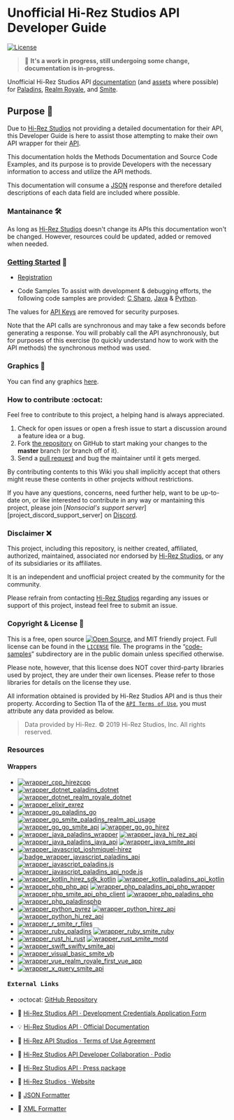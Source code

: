 
# Unofficial Hi-Rez Studios API Developer Guide

[![License][project_bagde_license]][project_license]

> :construction: **It's a work in progress, still undergoing some change, documentation is in-progress.**

Unofficial Hi-Rez Studios API [documentation](#getting-started-beginner) (and [assets](#graphics-art) where possible) for [Paladins][paladins], [Realm Royale][realm_royale], and [Smite][smite].

## Purpose :gem:

Due to [Hi-Rez Studios][hi_rez_studios] not providing a detailed documentation for their API, this Developer Guide is here to assist those attempting to make their own API wrapper for their [API][hi_rez_studios_api_developer_guide].

This documentation holds the Methods Documentation and Source Code Examples, and its purpose is to provide Developers with the necessary information to access and utilize the API methods.

This documentation will consume a [JSON][json_website] response and therefore detailed descriptions of each data field are included where possible.

### Mantainance 🛠
As long as [Hi-Rez Studios][hi_rez_studios] doesn't change its APIs this documentation won't be changed. However, resources could be updated, added or removed when needed.

### [Getting Started][project_api_reference] :beginner:

- [Registration][project_api_registration]

- Code Samples
To assist with development & debugging efforts, the following code samples are provided: [C Sharp][project_code_samples_csharp], [Java][project_code_samples_java] & [Python][project_code_samples_python].

The values for [API Keys][project_api_key] are removed for security purposes.  

Note that the API calls are synchronous and may take a few seconds before generating a response. You will probably call the API asynchronously, but for purposes of this exercise (to quickly understand how to work with the API methods) the synchronous method was used.

### Graphics :art:

You can find any graphics [here][project_assets].
<!-- You can find any graphics that we’ve published for use [here][project_assets].-->

### How to contribute :octocat:

Feel free to contribute to this project, a helping hand is always appreciated.

 1. Check for open issues or open a fresh issue to start a discussion around a feature idea or a bug.
 2. Fork [the repository][project_github_repo] on GitHub to start making your changes to the **master** branch (or branch off of it).
 3. Send a [pull request][github_help_pull_request] and bug the maintainer until it gets merged.

By contributing contents to this Wiki you shall implicitly accept that others might reuse these contents in other projects without restrictions.

If you have any questions, concerns, need further help, want to be up-to-date on, or like interested to contribute in any way or mantaining this project, please join [*Nonsocial's support server*][project_discord_support_server] on [Discord][discord].

### Disclaimer :x:

This project, including this repository, is neither created, affiliated, authorized, maintained, associated nor endorsed by [Hi-Rez Studios][hi_rez_studios], or any of its subsidiaries or its affiliates.

It is an independent and unofficial project created by the community for the community.

Please refrain from contacting [Hi-Rez Studios][hi_rez_studios] regarding any issues or support of this project, instead feel free to submit an issue.

### Copyright & License 📝

This is a free, open source [![Open Source][open_source_icon]][open_source_definition], and MIT friendly project. Full license can be found in the [`LICENSE`][project_license] file. The programs in the “[code-samples][project_code_samples_folder]” subdirectory are in the public domain unless specified otherwise.

Please note, however, that this license does NOT cover third-party libraries used by project, they are under their own licenses. Please refer to those libraries for details on the license they use.

All information obtained is provided by Hi-Rez Studios API and is thus their property. According to Section 11a of the [`API Terms of Use`][hi_rez_studios_api_terms_of_use], you must attribute any data provided as below.

> Data provided by Hi-Rez. © 2019 Hi-Rez Studios, Inc. All rights reserved.

### Resources
<!-- Quick Links-->

#### Wrappers

* [![wrapper_cpp_hirezcpp][badge_wrapper_cpp_hirezcpp]][badge_wrapper_cpp_hirezcpp_github]
* [![wrapper_dotnet_paladins_dotnet][badge_wrapper_dotnet_paladins_dotnet]][badge_wrapper_dotnet_paladins_dotnet_github]
  [![wrapper_dotnet_realm_royale_dotnet][badge_wrapper_dotnet_realm_royale_dotnet]][badge_wrapper_dotnet_realm_royale_dotnet_github]
* [![wrapper_elixir_exrez][badge_wrapper_elixir_exrez]][badge_wrapper_elixir_exrez_github]
* [![wrapper_go_paladins_go][badge_wrapper_go_paladins_go]][badge_wrapper_go_paladins_go_github]
  [![wrapper_go_smite_paladins_realm_api_usage][badge_wrapper_go_smite_paladins_realm_api_usage]][badge_wrapper_go_smite_paladins_realm_api_usage_github]
  [![wrapper_go_go_smite_api][badge_wrapper_go_go_smite_api]][badge_wrapper_go_go_smite_api_github]
  [![wrapper_go_go_hirez][badge_wrapper_go_go_hirez]][badge_wrapper_go_go_hirez_github]
* [![wrapper_java_paladins_wrapper][badge_wrapper_java_paladins_wrapper]][badge_wrapper_java_paladins_wrapper_github]
[![wrapper_java_hi_rez_api][badge_wrapper_java_hi_rez_api]][badge_wrapper_java_hi_rez_api_github]
[![wrapper_java_paladins_java_api][badge_wrapper_java_paladins_java_api]][badge_wrapper_java_paladins_java_api_github]
[![wrapper_java_smite_api][badge_wrapper_java_smite_api]][badge_wrapper_java_smite_api_github]
* [![wrapper_javascript_joshmiquel-hirez][badge_wrapper_javascript_joshmiquel-hirez]][badge_wrapper_javascript_joshmiquel-hirez_github]
  [![badge_wrapper_javascript_paladins_api][badge_wrapper_javascript_paladins_api]][badge_wrapper_javascript_paladins_api_github]
  [![wrapper_javascript_paladins.js][badge_wrapper_javascript_paladins.js]][badge_wrapper_javascript_paladins.js_github]
  [![wrapper_javascript_paladins_api_node.js][badge_wrapper_javascript_paladins_api_node]][badge_wrapper_javascript_paladins_api_node_github]
* [![wrapper_kotlin_hirez_sdk_kotlin][badge_wrapper_kotlin_hirez_sdk_kotlin]][badge_wrapper_kotlin_hirez_sdk_kotlin_github]
  [![wrapper_kotlin_paladins_api_kotlin][badge_wrapper_kotlin_paladins_api_kotlin]][badge_wrapper_kotlin_paladins_api_kotlin_github]
* [![wrapper_php_php_api][badge_wrapper_php_php_api]][badge_wrapper_php_php_api_github]
  [![wrapper_php_paladins_api_php_wrapper][badge_wrapper_php_paladins_api_php_wrapper]][badge_wrapper_php_paladins_api_php_wrapper_github]
  [![wrapper_php_smite_api_php_client][badge_wrapper_php_smite_api_php_client]][badge_wrapper_php_smite_api_php_client_github]
  [![wrapper_php_paladins_php][badge_wrapper_php_paladins_php]][badge_wrapper_php_paladins_php_github]
  [![wrapper_php_paladinsphp][badge_wrapper_php_paladinsphp]][badge_wrapper_php_paladinsphp_github]
* [![wrapper_python_pyrez][badge_wrapper_python_pyrez]][badge_wrapper_python_pyrez_github]
  [![wrapper_python_hirez_api][badge_wrapper_python_hirez_api]][badge_wrapper_python_hirez_api_github]
  [![wrapper_python_hi_rez_api][badge_wrapper_python_hi_rez_api]][badge_wrapper_python_hi_rez_api_github]
* [![wrapper_r_smite_r_files][badge_wrapper_r_smite_r_files]][badge_wrapper_r_smite_r_files_github]
* [![wrapper_ruby_paladins][badge_wrapper_ruby_paladins]][badge_wrapper_ruby_paladins_github]
  [![wrapper_ruby_smite_ruby][badge_wrapper_ruby_smite_ruby]][badge_wrapper_ruby_smite_ruby_github]
* [![wrapper_rust_hi_rust][badge_wrapper_rust_hi_rust]][badge_wrapper_rust_hi_rust_github]
  [![wrapper_rust_smite_motd][badge_wrapper_rust_smite_motd]][badge_wrapper_rust_smite_motd_github]
* [![wrapper_swift_swifty_smite_api][badge_wrapper_swift_swifty_smite_api]][badge_wrapper_swift_swifty_smite_api_github]
* [![wrapper_visual_basic_smite_vb][badge_wrapper_visual_basic_smite_vb]][badge_wrapper_visual_basic_smite_vb_github]
* [![wrapper_vue_realm_royale_first_vue_app][badge_wrapper_vue_realm_royale_first_vue_app]][badge_wrapper_vue_realm_royale_first_vue_app]
* [![wrapper_x_query_smite_api][badge_wrapper_x_query_smite_api]][badge_wrapper_x_query_smite_api]
<!--
  [![wrapper_php_smitephp][badge_wrapper_php_smitephp]][badge_wrapper_php_smitephp_github]
  [![wrapper_php_smite_php][badge_wrapper_php_smite_php]][badge_wrapper_php_smite_php_github]
  [![wrapper_php_smite_api_wp][badge_wrapper_php_smite_api_wp]][badge_wrapper_php_smite_api_wp_github]
-->

#### <pre>External Links</pre>

* :octocat: [GitHub Repository][project_github_repo]

* :link: [Hi-Rez Studios API · Development Credentials Application Form][hi_rez_studios_api_application_form]

* :bulb: [Hi-Rez Studios API · Official Documentation][hi_rez_studios_api_developer_guide]

* :link: [Hi-Rez API Studios · Terms of Use Agreement][hi_rez_studios_api_terms_of_use]

* :link: [Hi-Rez Studios API Developer Collaboration · Podio][hi_rez_studios_api_podio_group]

* :link: [Hi-Rez Studios API · Press package][hi_rez_studios_press]

* :link: [Hi-Rez Studios · Website][hi_rez_studios]

* :link: [JSON Formatter][json_formatter]

* :link: [XML Formatter][xml_formatter]

<!--
	https://www.srcmake.com/home/paladins-smite-api
	http://paladins-api.herokuapp.com/api
	https://github.com/apugh/realm-api-docs/wiki
	https://github.com/PaladinsDev/API-Docs/tree/master/getting-started
	https://realmleaks.blogspot.com/

	https://img.shields.io/pypi/pyversions/boolify.svg?logo=cpp&logoColor=white&logoWidth=15&style=plastic
	https://img.shields.io/badge/Python-3.7.5-orange.svg?logo=python&logoColor=white&style=plastic
	https://img.shields.io/badge/hirezcpp-00bb88.svg?logo=python&logoColor=white&logoWidth=20&style=plastic&link=https://github.com/p-groarke/hirezcpp

	https://pixlr.com/x/
	https://logodownload.org/

	https://www.hiclipart.com/free-transparent-background-png-clipart-gknlr
	https://www.pinpng.com/search/smite/
	https://www.pinpng.com/download/ibhxoo_logo-paladins-beta-black-sm-logo-paladins-beta/
	https://www.flaticon.com/search/2?word=mixer
-->

[discord]: https://discordapp.com/ "Discord App · Website"
[json_website]: https://json.org/ "Visit json.org"
[json_formatter]: https://jsonformatter.curiousconcept.com "JSON Formatter & Validator · Website"
[xml_formatter]: https://jsonformatter.org/xml-formatter "XML Formatter & Validator · Website"
[open_source_definition]: https://www.opensource.org "See http://www.opensource.org for the Open Source Definition"
[open_source_icon]: https://raw.githubusercontent.com/abhishekbanthia/Public-APIs/master/opensource.png
[github_help_pull_request]: https://help.github.com/en/articles/creating-a-pull-request-from-a-fork

[project_api_key]: ./api#api-key "Hi-Rez API Studios · API Key"
[project_api_reference]: ./api#api-reference "Hi-Rez API Studios · Reference"
[project_api_registration]: ./api#obtaining-api-key-registration "Hi-Rez API Studios · Registration"
[project_assets]: ./.assets "Hi-Rez API Studios · Assets"
[project_code_samples_csharp]: ./code-samples/c-sharp.md "Code Sample · C#"
[project_code_samples_folder]: ./code-samples "Code Samples"
[project_code_samples_java]: ./code-samples/java.md "Code Sample · Java"
[project_code_samples_python]: ./code-samples/python.md "Code Sample · Python"
[project_github_repo]: https://github.com/luissilva1044894/hirez-api-docs "hirez-api-docs · Github repo"
[project_license]: ./LICENSE "Hi-Rez API Docs · License"
[project_bagde_license]: https://img.shields.io/github/license/luissilva1044894/hirez-api-docs.svg?logo=githublogoWidth=10style=plastic

[hi_rez_studios]: https://www.hirezstudios.com "Visit Hi-Rez Studios Website"
[hi_rez_studios_api_application_form]: https://fs12.formsite.com/HiRez/form48/secure_index.html "Hi-Rez Studios API · Application Form"
[hi_rez_studios_api_developer_guide]: https://docs.google.com/document/d/1OFS-3ocSx-1Rvg4afAnEHlT3917MAK_6eJTR6rzr-BM "Smite / Paladins / Realm API Developer Guide"
[hi_rez_studios_api_podio_group]: https://podio.com/hirezstudioscom/smite-api-developer-collaboration "SMITE, Paladins, & Realm API Developer Collaboration"
[hi_rez_studios_api_terms_of_use]: https://www.hirezstudios.com/wp-content/themes/hi-rez-studios/pdf/api-terms-of-use-agreement.pdf "Hi-Rez Studios API · Terms of Use"
[hi_rez_studios_press]: https://www.hirezstudios.com/press "Hi-Rez Studios API · Press"

[paladins]: https://www.paladins.com/ "Paladins Game · Website"
[realm_royale]: https://www.realmroyale.com/ "Realm Royale Game · Website"
[smite]: https://www.smitegame.com/ "Smite Game · Website"

[badge_wrapper_cpp_hirezcpp]: https://img.shields.io/static/v1?label=C%2B%2B&logo=github&message=hirezcpp&color=blueviolet&style=plastic&link=https://github.com/p-groarke/hirezcpp
[badge_wrapper_cpp_hirezcpp_github]: https://github.com/p-groarke/hirezcpp "hirezcpp · Github repo"

[badge_wrapper_dotnet_paladins_dotnet]: https://img.shields.io/static/v1?label=C%23&logo=.net&message=Paladins.NET&color=blueviolet&style=plastic&link=https://github.com/PaladinsDev/Paladins.NET
[badge_wrapper_dotnet_paladins_dotnet_github]: https://github.com/PaladinsDev/Paladins.NET "Paladins.NET · Github repo"

[badge_wrapper_dotnet_realm_royale_dotnet]: https://img.shields.io/static/v1?label=C%23&logo=.net&message=RealmRoyale.NET&color=blueviolet&style=plastic&link=https://github.com/fossilz/RealmRoyale.NET
[badge_wrapper_dotnet_realm_royale_dotnet_github]: https://github.com/fossilz/RealmRoyale.NET "RealmRoyale.NET · Github repo"

[badge_wrapper_elixir_exrez]: https://img.shields.io/static/v1?label=Elixir&logo=github&logoWidth=20&message=Exrez&color=blueviolet&style=plastic&link=https://github.com/luishendrix92/exrez
[badge_wrapper_elixir_exrez_github]: https://github.com/luishendrix92/exrez "exrez · Github repo"

[badge_wrapper_go_paladins_go]: https://img.shields.io/static/v1?label=Go&logo=go&logoWidth=20&message=Paladins%20Go&color=blueviolet&style=plastic&link=https://github.com/danieljimenez/PaladinsGo
[badge_wrapper_go_paladins_go_github]: https://github.com/danieljimenez/PaladinsGo "PaladinsGo · Github repo"

[badge_wrapper_go_smite_paladins_realm_api_usage]: https://img.shields.io/static/v1?label=Go&logo=go&logoWidth=20&message=SMITE%20Paladins%20Realm%20API%20Usage&color=blueviolet&style=plastic&link=https://github.com/matin-n/SMITE-Paladins-Realm-API-Usage
[badge_wrapper_go_smite_paladins_realm_api_usage_github]: https://github.com/matin-n/SMITE-Paladins-Realm-API-Usage "SMITE-Paladins-Realm-API-Usage · Github repo"

[badge_wrapper_go_go_smite_api]: https://img.shields.io/static/v1?label=Go&logo=go&logoWidth=20&message=go%20smite%20api&color=blueviolet&style=plastic&link=https://github.com/duncanleo/go-smite-api
[badge_wrapper_go_go_smite_api_github]: https://github.com/duncanleo/go-smite-api "go-smite-api · Github repo"

[badge_wrapper_go_go_hirez]: https://img.shields.io/static/v1?label=Go&logo=go&logoWidth=20&message=go%20hirez&color=blueviolet&style=plastic&link=https://github.com/bshore/go-hirez
[badge_wrapper_go_go_hirez_github]: https://github.com/bshore/go-hirez "go-hirez · Github repo"

[badge_wrapper_java_paladins_wrapper]: https://img.shields.io/static/v1?label=Java&logo=java&logoWidth=20&message=Paladins-Wrapper&color=blueviolet&style=plastic&link=https://github.com/Cristian-Sknz/Paladins-Wrapper
[badge_wrapper_java_paladins_wrapper_github]: https://github.com/Cristian-Sknz/Paladins-Wrapper "Paladins-Wrapper · Github repo"

[badge_wrapper_java_hi_rez_api]: https://img.shields.io/static/v1?label=Java&logo=java&logoWidth=20&message=HiRezAPI&color=blueviolet&style=plastic&link=https://github.com/stachu540/HiRezAPI
[badge_wrapper_java_hi_rez_api_github]: https://github.com/stachu540/HiRezAPI "HiRezAPI · Github repo"

[badge_wrapper_java_paladins_java_api]: https://img.shields.io/static/v1?label=Java&logo=java&logoWidth=20&message=Paladins%20Java%20API&color=blueviolet&style=plastic&link=https://github.com/HeyZeer0/Paladins-Java-API
[badge_wrapper_java_paladins_java_api_github]: https://github.com/HeyZeer0/Paladins-Java-API "Paladins-Java-API · Github repo"

[badge_wrapper_java_smite_api]: https://img.shields.io/static/v1?label=Java&logo=java&logoWidth=20&message=smite%20api&color=blueviolet&style=plastic&link=https://github.com/Rabrg/smite-api
[badge_wrapper_java_smite_api_github]: https://github.com/Rabrg/smite-api "smite-api · Github repo"

[badge_wrapper_javascript_joshmiquel-hirez]: https://img.shields.io/static/v1?label=Javascript&logo=javascript&logoWidth=20&message=joshmiquel-hirez&fcolor=blueviolet&style=plastic&link=https://github.com/JoShMiQueL/joshmiquel-hirez
[badge_wrapper_javascript_joshmiquel-hirez_github]: https://github.com/JoShMiQueL/joshmiquel-hirez "joshmiquel-hirez · Github repo"

[badge_wrapper_javascript_paladins_api]: https://img.shields.io/static/v1?label=Javascript&logo=javascript&logoWidth=20&message=paladins%20api&color=blueviolet&style=plastic&link=https://github.com/itspauloroberto/paladins-api
[badge_wrapper_javascript_paladins_api_github]: https://github.com/itspauloroberto/paladins-api "paladins-api · Github repo"

[badge_wrapper_javascript_paladins.js]: https://img.shields.io/static/v1?label=Javascript&logo=javascript&logoWidth=20&message=paladins.js&color=blueviolet&style=plastic&link=https://github.com/PaladinsDev/paladins.js
[badge_wrapper_javascript_paladins.js_github]: https://github.com/PaladinsDev/paladins.js "paladins.js · Github repo"

[badge_wrapper_javascript_paladins_api_node]: https://img.shields.io/static/v1?label=Javascript&logo=javascript&logoWidth=20&message=paladins%20api%20node&color=blueviolet&style=plastic&link=https://github.com/barenddt/paladins-api-node
[badge_wrapper_javascript_paladins_api_node_github]: https://github.com/barenddt/paladins-api-node "paladins-api-node · Github repo"

[badge_wrapper_kotlin_hirez_sdk_kotlin]: https://img.shields.io/static/v1?label=Kotlin&logo=kotlin&logoWidth=20&message=Hirez%20sdk%20kotlin&color=blueviolet&style=plastic&link=https://github.com/tafel-io/Hirez-sdk-kotlin
[badge_wrapper_kotlin_hirez_sdk_kotlin_github]: https://github.com/tafel-io/Hirez-sdk-kotlin "Hirez-sdk-kotlin · Github repo"

[badge_wrapper_kotlin_paladins_api_kotlin]: https://img.shields.io/static/v1?label=Kotlin&logo=kotlin&logoWidth=20&message=Paladins%20Api%20Kotlin&color=blueviolet&style=plastic&link=https://github.com/geek0x90/Paladins-Api-Kotlin
[badge_wrapper_kotlin_paladins_api_kotlin_github]: https://github.com/geek0x90/Paladins-Api-Kotlin "Paladins-Api-Kotlin · Github repo"

[badge_wrapper_php_php_api]: https://img.shields.io/static/v1?label=PHP&logo=php&logoWidth=20&message=PHP%20API&color=blueviolet&style=plastic&link=https://github.com/PaladinsDev/PHP-API
[badge_wrapper_php_php_api_github]: https://github.com/PaladinsDev/PHP-API "PHP-API · Github repo"

[badge_wrapper_php_paladins_api_php_wrapper]: https://img.shields.io/static/v1?label=PHP&logo=php&logoWidth=20&message=paladins%20api%20php%20wrapper&color=blueviolet&style=plastic&link=https://github.com/lyrip/paladins-api-php-wrapper
[badge_wrapper_php_paladins_api_php_wrapper_github]: https://github.com/lyrip/paladins-api-php-wrapper "paladins-api-php · Github repo"

[badge_wrapper_php_smite_api_php_client]: https://img.shields.io/static/v1?label=PHP&logo=php&logoWidth=20&message=smite%20api%20php%20client&color=blueviolet&style=plastic&link=https://github.com/dant89/smite-api-php-client
[badge_wrapper_php_smite_api_php_client_github]:https://github.com/dant89/smite-api-php-client "smite-api-php-client · Github repo"

[badge_wrapper_php_paladins_php]: https://img.shields.io/static/v1?label=PHP&logo=php&logoWidth=20&message=PaladinsPHP&color=blueviolet&style=plastic&link=https://github.com/teamreflex/PaladinsPHP
[badge_wrapper_php_paladins_php_github]: https://github.com/teamreflex/PaladinsPHP "PaladinsPHP · Github repo"

[badge_wrapper_php_paladinsphp]: https://img.shields.io/static/v1?label=PHP&logo=php&logoWidth=20&message=PaladinsPHP&color=blueviolet&style=plastic&link=https://github.com/bennetgallein/PaladinsPHP
[badge_wrapper_php_paladinsphp_github]: https://github.com/bennetgallein/PaladinsPHP "PaladinsPHP · Github repo"

[badge_wrapper_php_smitephp]: https://img.shields.io/static/v1?label=PHP&logo=php&logoWidth=20&message=SmitePHP&color=blueviolet&style=plastic&link=https://github.com/CurseStaff/SmitePHP
[badge_wrapper_php_smitephp_github]: https://github.com/CurseStaff/SmitePHP "SmitePHP · Github repo"

[badge_wrapper_php_smite_php]: https://img.shields.io/static/v1?label=PHP&logo=php&logoWidth=20&message=smite%20php&color=blueviolet&style=plastic&link=https://github.com/AlekzB/smite-php
[badge_wrapper_php_smite_php_github]: https://github.com/AlekzB/smite-php "smite-php · Github repo"

[badge_wrapper_php_smite_api_wp]: https://img.shields.io/static/v1?label=PHP&logo=php&logoWidth=20&message=smite%20api%20wp&color=blueviolet&style=plastic&link=https://github.com/hirezstudios/smite-api-wp
[badge_wrapper_php_smite_api_wp_github]: https://github.com/hirezstudios/smite-api-wp "smite-api-wp · Github repo"

[badge_wrapper_python_pyrez]: https://img.shields.io/static/v1?label=Python&logo=python&logoWidth=20&message=Pyrez&color=blueviolet&style=plastic&link=https://github.com/luissilva1044894/Pyrez
[badge_wrapper_python_pyrez_github]: https://github.com/luissilva1044894/Pyrez "Pyrez · Github repo"

[badge_wrapper_python_hirez_api]: https://img.shields.io/static/v1?label=Python&logo=python&logoWidth=20&message=HiRezAPI&color=blueviolet&style=plastic&link=https://github.com/DevilXD/HiRezAPI
[badge_wrapper_python_hirez_api_github]: https://github.com/DevilXD/HiRezAPI "HiRezAPI · Github repo"

[badge_wrapper_python_hi_rez_api]: https://img.shields.io/static/v1?label=Python&logo=python&logoWidth=20&message=Hi-Rez%20API&color=blueviolet&style=plastic&link=https://github.com/iforvard/Hi-RezAPI
[badge_wrapper_python_hi_rez_api_github]: https://github.com/iforvard/Hi-RezAPI "Hi-RezAPI · Github repo"

[badge_wrapper_r_smite_r_files]: https://img.shields.io/static/v1?label=R&logo=r&logoWidth=20&message=smiteRfiles&color=blueviolet&style=plastic&link=https://github.com/rwiedwald/smiteRfiles
[badge_wrapper_r_smite_r_files_github]: https://github.com/rwiedwald/smiteRfiles "smiteRfiles · Github repo"

[badge_wrapper_ruby_paladins]: https://img.shields.io/static/v1?label=Ruby&logo=ruby&logoWidth=20&message=paladins&color=blueviolet&style=plastic&link=https://github.com/davideghz/paladins
[badge_wrapper_ruby_paladins_github]: https://github.com/davideghz/paladins "paladins · Github repo"

[badge_wrapper_ruby_smite_ruby]: https://img.shields.io/static/v1?label=Ruby&logo=ruby&logoWidth=20&message=smite%20ruby&color=blueviolet&style=plastic&link=https://github.com/NcUltimate/smite_ruby
[badge_wrapper_ruby_smite_ruby_github]: https://github.com/NcUltimate/smite_ruby "smite_ruby · Github repo"

[badge_wrapper_rust_hi_rust]: https://img.shields.io/static/v1?label=Rust&logo=rust&logoWidth=20&message=HiRust&color=blueviolet&style=plastic&link=https://github.com/JackStillwell/HiRust
[badge_wrapper_rust_hi_rust_github]: https://github.com/JackStillwell/HiRust "HiRust · Github repo"

[badge_wrapper_rust_smite_motd]: https://img.shields.io/static/v1?label=Rust&logo=rust&logoWidth=20&message=smite%20motd&color=blueviolet&style=plastic&link=https://github.com/kdar/smitemotd
[badge_wrapper_rust_smite_motd_github]: https://github.com/kdar/smitemotd "smitemotd · Github repo"

[badge_wrapper_swift_swifty_smite_api]: https://img.shields.io/static/v1?label=Swift&logo=Swift&message=Swifty%20Smite%20API&color=blueviolet&style=plastic&link=https://github.com/OddMagnet/SwiftySmiteAPI
[badge_wrapper_swift_swifty_smite_api_github]: https://github.com/OddMagnet/SwiftySmiteAPI "SwiftySmiteAPI · Github repo"

[badge_wrapper_visual_basic_smite_vb]: https://img.shields.io/static/v1?label=Visual%20Basic&logo=github&message=Smite%20Vb&color=blueviolet&style=plastic&link=https://github.com/crimson-med/Smite-Vb
[badge_wrapper_visual_basic_smite_vb_github]: https://github.com/crimson-med/Smite-Vb "Smite-Vb · Github repo"

[badge_wrapper_vue_realm_royale_first_vue_app]: https://img.shields.io/static/v1?label=Vue&logo=github&message=realm%20royale%20first%20vue%20app&color=blueviolet&style=plastic&link=https://github.com/djlax805/realm_royale_first_vue_app
[badge_wrapper_vue_realm_royale_first_vue_app]: https://github.com/djlax805/realm_royale_first_vue_app "realm_royale_first_vue_app · Github repo"

[badge_wrapper_x_query_smite_api]: https://img.shields.io/static/v1?label=XQuery&logo=github&message=smite%20api&color=blueviolet&style=plastic&link=https://github.com/LumielGR/smite-api
[badge_wrapper_x_query_smite_api]: https://github.com/LumielGR/smite-api "smite-api · Github repo"
